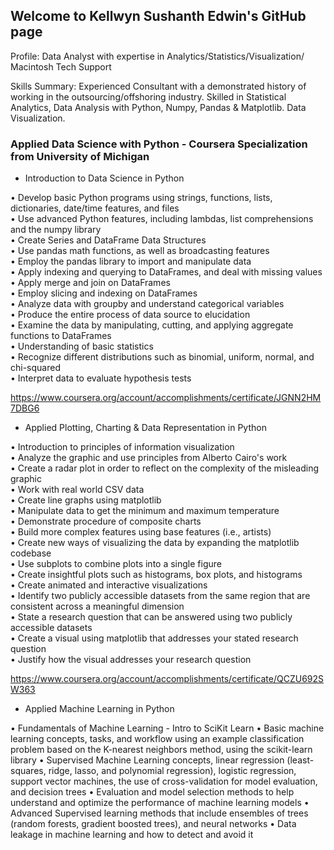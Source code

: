 ## Welcome to Kellwyn Sushanth Edwin's GitHub page

Profile: Data Analyst with expertise in Analytics/Statistics/Visualization/ Macintosh Tech Support

Skills Summary: Experienced Consultant with a demonstrated history of working in the outsourcing/offshoring industry. Skilled in Statistical Analytics, Data Analysis with Python, Numpy, Pandas & Matplotlib. Data Visualization.

### Applied Data Science with Python - Coursera Specialization from University of Michigan

- Introduction to Data Science in Python

•	Develop basic Python programs using strings, functions, lists, dictionaries, date/time features, and files  
•	Use advanced Python features, including lambdas, list comprehensions and the numpy library  
•	Create Series and DataFrame Data Structures  
•	Use pandas math functions, as well as broadcasting features  
•	Employ the pandas library to import and manipulate data  
•	Apply indexing and querying to DataFrames, and deal with missing values  
•	Apply merge and join on DataFrames  
•	Employ slicing and indexing on DataFrames  
•	Analyze data with groupby and understand categorical variables  
•	Produce the entire process of data source to elucidation  
•	Examine the data by manipulating, cutting, and applying aggregate functions to DataFrames  
•	Understanding of basic statistics  
•	Recognize different distributions such as binomial, uniform, normal, and chi-squared  
•	Interpret data to evaluate hypothesis tests  


https://www.coursera.org/account/accomplishments/certificate/JGNN2HM7DBG6

- Applied Plotting, Charting & Data Representation in Python

•	Introduction to principles of information visualization  
•	Analyze the graphic and use principles from Alberto Cairo's work   
•	Create a radar plot in order to reflect on the complexity of the misleading graphic   
•	Work with real world CSV data   
•	Create line graphs using matplotlib   
•	Manipulate data to get the minimum and maximum temperature   
•	Demonstrate procedure of composite charts  
•	Build more complex features using base features (i.e., artists)  
•	Create new ways of visualizing the data by expanding the matplotlib codebase  
•	Use subplots to combine plots into a single figure  
•	Create insightful plots such as histograms, box plots, and histograms  
•	Create animated and interactive visualizations  
•	Identify two publicly accessible datasets from the same region that are consistent across a meaningful dimension  
•	State a research question that can be answered using two publicly accessible datasets  
•	Create a visual using matplotlib that addresses your stated research question  
•	Justify how the visual addresses your research question  

https://www.coursera.org/account/accomplishments/certificate/QCZU692SW363

- Applied Machine Learning in Python

•	Fundamentals of Machine Learning - Intro to SciKit Learn
•	Basic machine learning concepts, tasks, and workflow using an example classification problem based on the K-nearest neighbors method, using the scikit-learn library
• Supervised Machine Learning concepts, linear regression (least-squares, ridge, lasso, and polynomial regression), logistic regression, support vector machines, the use of cross-validation for model evaluation, and decision trees
• Evaluation and model selection methods to help understand and optimize the performance of machine learning models
• Advanced Supervised learning methods that include ensembles of trees (random forests, gradient boosted trees), and neural networks
• Data leakage in machine learning and how to detect and avoid it
